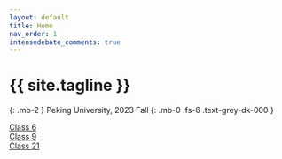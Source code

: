 ```yaml
---
layout: default
title: Home
nav_order: 1
intensedebate_comments: true
---
```

 
# {{ site.tagline }}
{: .mb-2 }
Peking University, 2023 Fall
{: .mb-0 .fs-6 .text-grey-dk-000 }

[Class 6](/ics-23-fall/class6)  
[Class 9](/ics-23-fall/class9)  
[Class 21](/ics-23-fall/class21)
